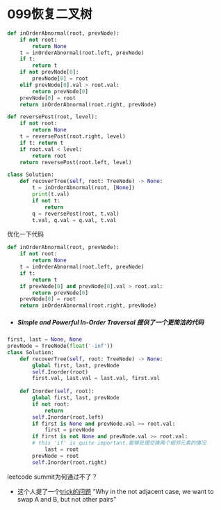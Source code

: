 # 099恢复二叉树



```python
def inOrderAbnormal(root, prevNode):
    if not root:
        return None
    t = inOrderAbnormal(root.left, prevNode)
    if t:
        return t
    if not prevNode[0]:
        prevNode[0] = root
    elif prevNode[0].val > root.val:
        return prevNode[0]
    prevNode[0] = root
    return inOrderAbnormal(root.right, prevNode)

def reversePost(root, level):
    if not root:
        return None
    t = reversePost(root.right, level)
    if t: return t
    if root.val < level:
        return root
    return reversePost(root.left, level)

class Solution:
    def recoverTree(self, root: TreeNode) -> None:
        t = inOrderAbnormal(root, [None])
        print(t.val)
        if not t:
            return
        q = reversePost(root, t.val)
        t.val, q.val = q.val, t.val
```

优化一下代码

```python
def inOrderAbnormal(root, prevNode):
    if not root:
        return None
    t = inOrderAbnormal(root.left, prevNode)
    if t:
        return t
    if prevNode[0] and prevNode[0].val > root.val:
        return prevNode[0]
    prevNode[0] = root
    return inOrderAbnormal(root.right, prevNode)
```



* ##### Simple and Powerful In-Order Traversal 提供了一个更简洁的代码

```python
first, last = None, None
prevNode = TreeNode(float('-inf'))
class Solution:
    def recoverTree(self, root: TreeNode) -> None:
        global first, last, prevNode
        self.Inorder(root)
        first.val, last.val = last.val, first.val
        
    def Inorder(self, root):
        global first, last, prevNode
        if not root:
            return
        self.Inorder(root.left)
        if first is None and prevNode.val >= root.val:
            first = prevNode
        if first is not None and prevNode.val >= root.val:
        # this 'if' is quite important,能够处理交换两个相邻元素的情况
            last = root
        prevNode = root
        self.Inorder(root.right)
```

leetcode summit为何通过不了？



* 这个人提了一个[trick的问题](https://leetcode.com/problems/recover-binary-search-tree/discuss/187407/Python-short-and-slick-solution-(108ms-beats-100)-both-stack-and-Morris-versions/764237)  "Why in the not adjacent case, we want to swap A and B, but not other pairs"